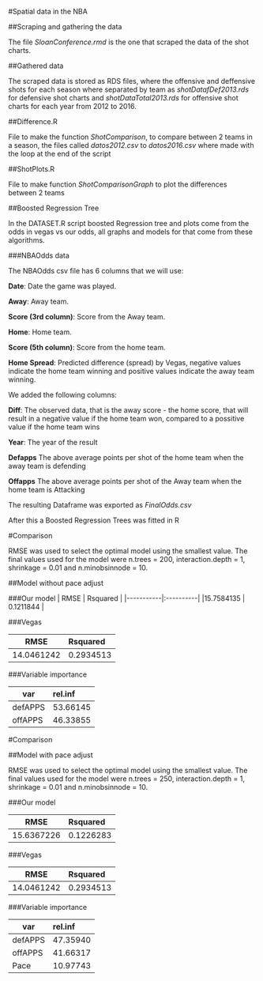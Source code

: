 #Spatial data in the NBA

##Scraping and gathering the data

The file *SloanConference.rmd* is the one that scraped the data of the shot charts.

##Gathered data

The scraped data is stored as RDS files, where the offensive and deffensive shots for each season where separated by team as *shotDatafDef2013.rds* for defensive shot charts and *shotDataTotal2013.rds* for offensive shot charts for each year from 2012 to 2016.

##Difference.R

File to make the function *ShotComparison*, to compare between 2 teams in a season, the files called *datos2012.csv* to *datos2016.csv* where made with the loop at the end of the script


##ShotPlots.R

File to make function *ShotComparisonGraph* to plot the differences between 2 teams

##Boosted Regression Tree

In the DATASET.R script boosted Regression tree and plots come from the odds in vegas vs our odds, all graphs and models for that come from these algorithms.

###NBAOdds data

The NBAOdds csv file has 6 columns that we will use:

**Date**: Date the game was played.

**Away**: Away team.

**Score (3rd column)**: Score from the Away team.

**Home**: Home team.

**Score (5th column)**: Score from the home team.

**Home Spread**: Predicted difference (spread) by Vegas, negative values indicate the home team winning and positive values indicate the away team winning.

We added the following columns:

**Diff**: The observed data, that is the away score - the home score, that will result in a negative value if the home team won, compared to a possitive value if the home team wins

**Year**: The year of the result

**Defapps** The above average points per shot of the home team when the away team is defending

**Offapps** The above average points per shot of the Away team when the home team is Attacking

The resulting Dataframe was exported as *FinalOdds.csv*

After this a Boosted Regression Trees was fitted in R



#Comparison

RMSE was used to select the optimal model using  the smallest value.
The final values used for the model were n.trees = 200, interaction.depth = 1, shrinkage
 = 0.01 and n.minobsinnode = 10. 

##Model without pace adjust 

###Our model
|      RMSE |  Rsquared |
|-----------|:----------| 
|15.7584135 | 0.1211844 |

###Vegas

|      RMSE |  Rsquared |
|-----------|:----------|
|14.0461242 | 0.2934513 |

###Variable importance

|    var |  rel.inf   |
|--------|:-----------|
|defAPPS |  53.66145  | 
|offAPPS |  46.33855  |


#Comparison

##Model with pace adjust 

RMSE was used to select the optimal model using  the smallest value.
The final values used for the model were n.trees = 250, interaction.depth = 1, shrinkage
 = 0.01 and n.minobsinnode = 10. 

###Our model


|      RMSE |  Rsquared |
|-----------|:----------|
|15.6367226 | 0.1226283 |

###Vegas

|      RMSE |  Rsquared |
|-----------|:----------| 
|14.0461242 | 0.2934513 |


###Variable importance

|    var |  rel.inf   |
|--------|:-----------|
|defAPPS |  47.35940  |
|offAPPS |  41.66317  |
|Pace    |  10.97743  |


